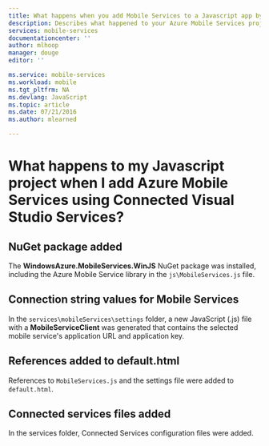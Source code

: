 ```yaml
---
title: What happens when you add Mobile Services to a Javascript app by using Visual Studio Connected Services | Microsoft Azure
description: Describes what happened to your Azure Mobile Services project in Visual Studio
services: mobile-services
documentationcenter: ''
author: mlhoop
manager: douge
editor: ''

ms.service: mobile-services
ms.workload: mobile
ms.tgt_pltfrm: NA
ms.devlang: JavaScript
ms.topic: article
ms.date: 07/21/2016
ms.author: mlearned

---
```

# What happens to my Javascript project when I add Azure Mobile Services using Connected Visual Studio Services?
## NuGet package added
The **WindowsAzure.MobileServices.WinJS** NuGet package was installed, including the Azure Mobile Service library in the `js\MobileServices.js` file.

## Connection string values for Mobile Services
In the `services\mobileServices\settings` folder, a new JavaScript (.js) file with a **MobileServiceClient** was generated that contains the selected mobile service's application URL and application key.  

## References added to default.html
References to `MobileServices.js` and the settings file were added to `default.html`.  

## Connected services files added
In the services folder, Connected Services configuration files were added.

